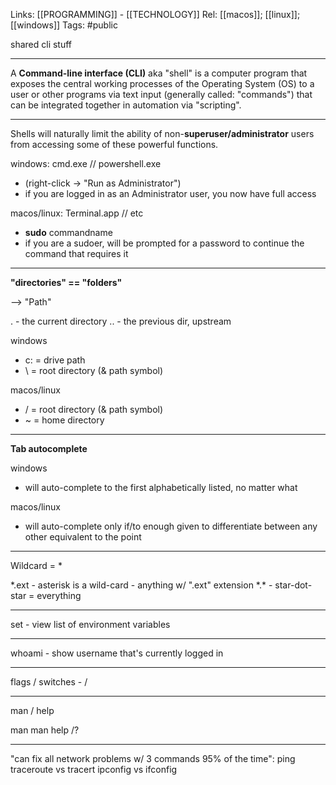 Links: [[PROGRAMMING]] - [[TECHNOLOGY]]
Rel: [[macos]]; [[linux]]; [[windows]]
Tags: #public  

shared cli stuff

--- 

A **Command-line interface (CLI)** aka "shell" is a computer program that exposes the central working processes of the Operating System (OS) to a user or other programs via text input (generally called: "commands") that can be integrated together in automation via "scripting". 

--- 

Shells will naturally limit the ability of non-**superuser/administrator** users from accessing some of these powerful functions. 

windows: cmd.exe // powershell.exe
- (right-click -> "Run as Administrator") 
- if you are logged in as an Administrator user, you now have full access

macos/linux: Terminal.app // etc
- **sudo** commandname
- if you are a sudoer, will be prompted for a password to continue the command that requires it 

--- 

**"directories" == "folders"**

--> "Path"

. - the current directory
.. - the previous dir, upstream

windows
- c: = drive path
- \\ = root directory (& path symbol)

macos/linux
- / = root directory (& path symbol)
- ~ = home directory 

--- 

**Tab autocomplete**

windows
- will auto-complete to the first alphabetically listed, no matter what

macos/linux
- will auto-complete only if/to enough given to differentiate between any other equivalent to the point 


--- 

Wildcard = \*

\*.ext - asterisk is a wild-card - anything w/ ".ext" extension
\*.\* - star-dot-star = everything

--- 

set - view list of environment variables

--- 

whoami - show username that's currently logged in

--- 

flags / switches
\-
/

--- 

man / help

man man
help /?

--- 

"can fix all network problems w/ 3 commands 95% of the time":
ping
traceroute vs tracert
ipconfig vs ifconfig